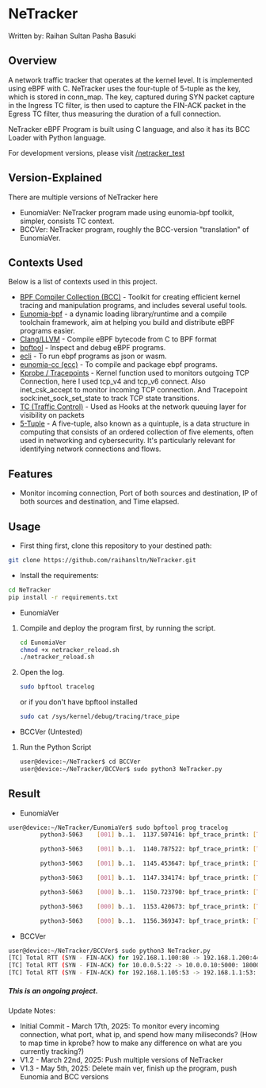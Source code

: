 # NeTracker
Written by: Raihan Sultan Pasha Basuki

## Overview
A network traffic tracker that operates at the kernel level. It is implemented using eBPF with C. NeTracker uses the four-tuple of 5-tuple as the key, which is stored in conn_map. The key, captured during SYN packet capture in the Ingress TC filter, is then used to capture the FIN-ACK packet in the Egress TC filter, thus measuring the duration of a full connection.

NeTracker eBPF Program is built using C language, and also it has its BCC Loader with Python language.

For development versions, please visit [/netracker_test](https://github.com/raihansltn/netracker_test)
## Version-Explained

There are multiple versions of NeTracker here
- EunomiaVer: NeTracker program made using eunomia-bpf toolkit, simpler, consists TC context.
- BCCVer: NeTracker program, roughly the BCC-version "translation" of EunomiaVer.

## Contexts Used
Below is a list of contexts used in this project.
- [BPF Compiler Collection (BCC)](https://github.com/iovisor/bcc) - Toolkit for creating efficient kernel tracing and manipulation programs, and includes several useful tools.
- [Eunomia-bpf](https://github.com/eunomia-bpf/eunomia-bpf) - a dynamic loading library/runtime and a compile toolchain framework, aim at helping you build and distribute eBPF programs easier.
- [Clang/LLVM](https://clang.llvm.org/) - Compile eBPF bytecode from C to BPF format
- [bpftool](https://bpftool.dev/) - Inspect and debug eBPF programs.
- [ecli](https://eunomia.dev/eunomia-bpf/ecli/) - To run ebpf programs as json or wasm.
- [eunomia-cc (ecc)](https://eunomia.dev/eunomia-bpf/ecc/) - To compile and package ebpf programs.
- [Kprobe / Tracepoints](https://github.com/eunomia-bpf/bpf-developer-tutorial/tree/main/src/1-helloworld#tracepoints) - Kernel function used to monitors outgoing TCP Connection, here I used tcp_v4 and tcp_v6 connect. Also inet_csk_accept to monitor incoming TCP connection. And Tracepoint sock:inet_sock_set_state to track TCP state transitions.
- [TC (Traffic Control)](https://github.com/eunomia-bpf/bpf-developer-tutorial/tree/main/src/20-tc) - Used as Hooks at the network queuing layer for visibility on packets
- [5-Tuple](https://www.ietf.org/rfc/rfc6146.txt#:~:text=5-Tuple) - A five-tuple, also known as a quintuple, is a data structure in computing that consists of an ordered collection of five elements, often used in networking and cybersecurity. It's particularly relevant for identifying network connections and flows. 

## Features

- Monitor incoming connection, Port of both sources and destination, IP of both sources and destination, and Time elapsed.

## Usage

- First thing first, clone this repository to your destined path:
```bash
git clone https://github.com/raihansltn/NeTracker.git
```

- Install the requirements:
```bash
cd NeTracker
pip install -r requirements.txt
```

- EunomiaVer
1. Compile and deploy the program first, by running the script.
    ```bash
    cd EunomiaVer
    chmod +x netracker_reload.sh
    ./netracker_reload.sh
    ```
2. Open the log.
    ```bash
    sudo bpftool tracelog
    ```
    or if you don't have bpftool installed
    ```bash
    sudo cat /sys/kernel/debug/tracing/trace_pipe
    ```

- BCCVer (Untested)
1. Run the Python Script
    ```bash
    user@device:~/NeTracker$ cd BCCVer
    user@device:~/NeTracker/BCCVer$ sudo python3 NeTracker.py
    ```

## Result
- EunomiaVer
```bash
user@device:~/NeTracker/EunomiaVer$ sudo bpftool prog tracelog
         python3-5063    [001] b..1.  1137.507416: bpf_trace_printk: [TC] Total RTT (SYN - FIN-ACK) for 192.168.1.9:14599 -> 192.168.1.13:8000: 9556219 ns

         python3-5063    [001] b..1.  1140.787522: bpf_trace_printk: [TC] Total RTT (SYN - FIN-ACK) for 192.168.1.9:14602 -> 192.168.1.13:8000: 7173342 ns

         python3-5063    [001] b..1.  1145.453647: bpf_trace_printk: [TC] Total RTT (SYN - FIN-ACK) for 192.168.1.9:14605 -> 192.168.1.13:8000: 8297647 ns

         python3-5063    [001] b..1.  1147.334174: bpf_trace_printk: [TC] Total RTT (SYN - FIN-ACK) for 192.168.1.9:14607 -> 192.168.1.13:8000: 5482384 ns

         python3-5063    [000] b..1.  1150.723790: bpf_trace_printk: [TC] Total RTT (SYN - FIN-ACK) for 192.168.1.9:14609 -> 192.168.1.13:8000: 36651078 ns

         python3-5063    [000] b..1.  1153.420673: bpf_trace_printk: [TC] Total RTT (SYN - FIN-ACK) for 192.168.1.9:14611 -> 192.168.1.13:8000: 9438282 ns

         python3-5063    [000] b..1.  1156.369347: bpf_trace_printk: [TC] Total RTT (SYN - FIN-ACK) for 192.168.1.9:14614 -> 192.168.1.13:8000: 9952371 ns
```

- BCCVer
```Bash
user@device:~/NeTracker/BCCVer$ sudo python3 NeTracker.py
[TC] Total RTT (SYN - FIN-ACK) for 192.168.1.100:80 -> 192.168.1.200:443: 250000 ns
[TC] Total RTT (SYN - FIN-ACK) for 10.0.0.5:22 -> 10.0.0.10:5000: 1800000 ns
[TC] Total RTT (SYN - FIN-ACK) for 192.168.1.105:53 -> 192.168.1.1:53: 30000 ns
```

##### This is an ongoing project.
Update Notes:
- Initial Commit - March 17th, 2025: To monitor every incoming connection, what port, what ip, and spend how many miliseconds? (How to map time in kprobe? how to make any difference on what are you currently tracking?)
- V1.2 - March 22nd, 2025: Push multiple versions of NeTracker
- V1.3 - May 5th, 2025: Delete main ver, finish up the program, push Eunomia and BCC versions
